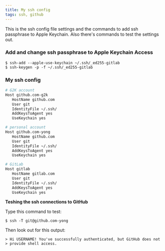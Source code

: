 ```yaml
---
title: My ssh config
tags: ssh, github
---
```


This is the ssh config file settings and the commands to add ssh passphrase to Apple Keychain. 
Also there's commands to test the settings out.

### Add and change ssh passphrase to Apple Keychain Access
``` console
$ ssh-add --apple-use-keychain ~/.ssh/_ed255-gitlab
$ ssh-keygen -p -f ~/.ssh/_ed255-gitlab
```

### My ssh config
```zsh
# G2K account
Host github.com-g2k
   HostName github.com
   User git
   IdentityFile ~/.ssh/
   AddKeysToAgent yes
   UseKeychain yes

# personal account
Host github.com-yong
   HostName github.com
   User git
   IdentityFile ~/.ssh/
   AddKeysToAgent yes
   UseKeychain yes

# GitLab
Host gitlab
   HostName gitlab.com
   User git
   IdentityFile ~/.ssh/
   AddKeysToAgent yes
   UseKeychain yes
```


**Teshing the ssh connections to GitHub**

Type this command to test:
``` console
$ ssh -T git@github.com-yong
```
Then look out for this output:
``` console
> Hi USERNAME! You've successfully authenticated, but GitHub does not
> provide shell access.
```

